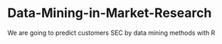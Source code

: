 # Data-Mining-in-Market-Research
We are going to predict customers SEC by data mining methods with R
